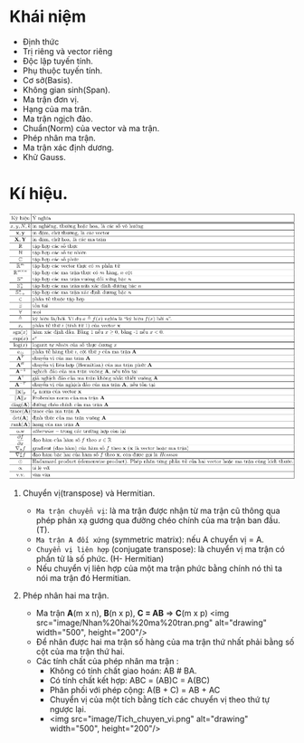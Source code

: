 # Khái niệm
+ Định thức
+ Trị riêng và vector riêng
+ Độc lập tuyến tính.
+ Phụ thuộc tuyến tính.
+ Cơ sở(Basis).
+ Không gian sinh(Span).
+ Ma trận đơn vị.
+ Hạng của ma trân.
+ Ma trận ngịch đảo.
+ Chuẩn(Norm) của vector và ma trận.
+ Phép nhân ma trận.
+ Ma trận xác định dương.
+ Khử Gauss.

# Kí hiệu.
![](image/Bang%20ki%20hieu.png)

1. Chuyển vị(transpose) và Hermitian.
   + `Ma trận chuyển vị`: là ma trận được nhận từ ma trận cũ thông qua phép phản xạ gương qua đường chéo chính 
   của ma trận ban đầu. (T).
   + `Ma trận A đối xứng` (symmetric matrix): nếu A chuyển vị = A.
   + `Chuyển vị liên hợp` (conjugate transpose): là chuyển vị ma trận có phần tử là số phức. (H- Hermitian)
   + Nếu chuyển vị liên hợp của một ma trận phức bằng chính nó thì ta nói ma trận đó Hermitian.

2. Phép nhân hai ma trận.
   + Ma trận **A**(m x n), **B**(n x p), **C = AB** => **C**(m x p)
    <img src="image/Nhan%20hai%20ma%20tran.png" alt="drawing" width="500", height="200"/>
   + Để nhân được hai ma trận số hàng của ma trận thứ nhất phải bằng số cột của ma trận thứ hai.
   + Các tính chất của phép nhân ma trận :
     + Không có tính chất giao hoán: AB # BA.
     + Có tính chất kết hợp: ABC = (AB)C = A(BC)
     + Phân phối với phép cộng: A(B + C) = AB + AC
     + Chuyển vị của một tích bằng tích các chuyển vị theo thứ tự ngược lại.
     + <img src="image/Tich_chuyen_vi.png" alt="drawing" width="500", height="200"/>